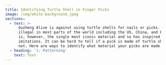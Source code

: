 ```yaml
---
title: Identifying Turtle Shell in Finger Picks
image: /img/white-background.jpeg
sections:
  - text: >-
      Guzheng Alive is against using turtle shells for nails or picks. It is
      illegal in most parts of the world including the US, China, and Europe. It
      is, however, the single most iconic material and so has inspired many
      imitations. It can be hard to tell if a pick is made of turtle shell or
      not. Here are ways to identify what material your picks are made of.
  - heading: '1: Patterning'
    text: Text
---
```


